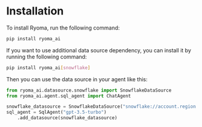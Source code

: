 # Installation

To install Ryoma, run the following command:

```bash
pip install ryoma_ai
```

If you want to use additional data source dependency, you can install it by running the following command:

```bash
pip install ryoma_ai[snowflake]
```

Then you can use the data source in your agent like this:


```python
from ryoma_ai.datasource.snowflake import SnowflakeDataSource
from ryoma_ai.agent.sql_agent import ChatAgent

snowflake_datasource = SnowflakeDataSource("snowflake://account.region.snowflakecomputing.com/db")
sql_agent = SqlAgent("gpt-3.5-turbo")
    .add_datasource(snowflake_datasource)
```